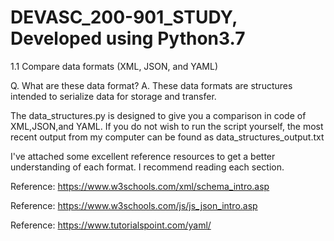 # DEVASC_200-901_STUDY, Developed using Python3.7
1.1 Compare data formats (XML, JSON, and YAML)

Q. What are these data format?
 A. These data formats are structures intended to serialize data for storage and transfer.

The data_structures.py is designed to give you a comparison in code of XML,JSON,and YAML.
If you do not wish to run the script yourself, the most recent output from my computer can be found as data_structures_output.txt

I've attached some excellent reference resources to get a better understanding of each format.  I recommend reading each section.

Reference: https://www.w3schools.com/xml/schema_intro.asp

Reference: https://www.w3schools.com/js/js_json_intro.asp

Reference: https://www.tutorialspoint.com/yaml/


